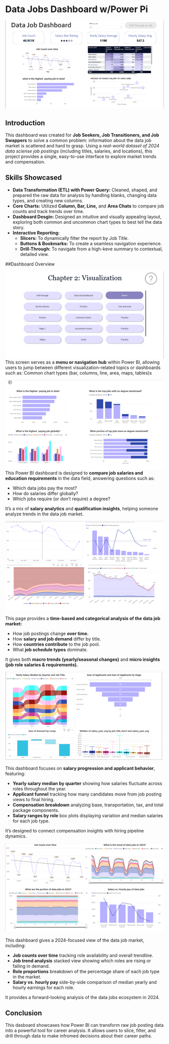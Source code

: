 # Data Jobs Dashboard w/Power Pi
![alt dashboard screenshot](images/3.png)
## Introduction

This dashboard was created for **Job Seekers, Job Transitioners, and Job Swappers** to solve a common problem: information about the data job market is scattered and hard to grasp. Using a *real-world dataset of 2024 data sciense job postings* (including titles, salaries, and locations), this project provides a single, easy-to-use interface to explore market trends and compensation.

## Skills Showcased
- **Data Transformation (ETL) with Power Query:**
Cleaned, shaped, and prepared the raw data for analysis by handling blanks, changing data types, and creating new columns. 
- **Core Charts:** Utilized **Column, Bar, Line,** and **Area Chats** to compare job counts and track trends over time.
- **Dashboard Desgin:** Designed an intuitive and visually appealing layout, exploring both common and uncommon chart types to best tell the data story.
- **Interactive Reporting:**
    - **Slicers:** To dynamically filter the report by Job Title.
    - **Buttons & Bookmarks:** To create a seamless navigation experience.
    - **Drill-Through:** To navigate from a high-keve summary to contextual, detailed view.
    

##Dashboard Overview

![Home page](images/1.png)
This screen serves as a **menu or navigation hub** within Power BI, allowing users to jump between different visualization-related topics or dashboards such as:
Common chart types (bar, columns, line, area, maps, tables)s

![Home page](images/2.png)
This Power BI dashboard is designed to **compare job salaries and education requirements** in the data field, answering questions such as:

- Which data jobs pay the most?
- How do salaries differ globally?
- Which jobs require (or don’t require) a degree?

It’s a mix of **salary analytics** and **qualification insights**, helping someone analyze trends in the data job market.


![Home page](images/4.png)

This page provides a **time-based and categorical analysis of the data job market:**

- How job postings change **over time.**
- How **salary and job demand** differ by title.
- How **countries contribute** to the job pool.
- What **job schedule types** dominate.

It gives both **macro trends (yearly/seasonal changes)** and **micro insights (job role salaries & requirements).**

![Home page](images/5.png)

This dashboard focuses on **salary progression and applicant behavior**, featuring:

- **Yearly salary median by quarter**  showing how salaries fluctuate across roles throughout the year.
- **Applicant funnel**  tracking how many candidates move from job posting views to final hiring.
- **Compensation breakdown**  analyzing base, transportation, tax, and total package components.
- **Salary ranges by role**  box plots displaying variation and median salaries for each job type.

It’s designed to connect compensation insights with hiring pipeline dynamics.

![Home page](images/6.png)

This dashboard gives a 2024-focused view of the data job market, including:

- **Job counts over time**  tracking role availability and overall trendline.
- **Job trend analysis** stacked view showing which roles are rising or falling in demand.
- **Role proportions** breakdown of the percentage share of each job type in the market.
- **Salary vs. hourly pay** side-by-side comparison of median yearly and hourly earnings for each role.

It provides a forward-looking analysis of the data jobs ecosystem in 2024.

## Conclusion
This dasboard showcases how Power BI can transform raw job posting data into a powerful tool for career analysis. It allows users to slice, filter, and drill through data to make infromed decisions about their career paths.